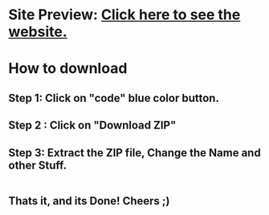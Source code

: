 # Site Preview: [Click here to see the website.](https://myportfolio07.vercel.app/)

# How to download #

## Step 1: Click on "code" blue color button. ##

## Step 2 : Click on "Download ZIP" ##

## Step 3: Extract the ZIP file, Change the Name and other Stuff. ##

![]()

## Thats it, and its Done! Cheers ;) ##
